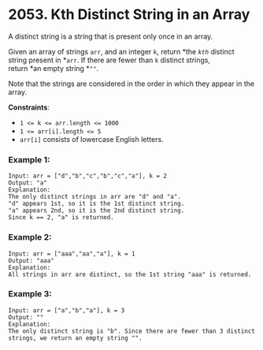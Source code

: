 # 2053. Kth Distinct String in an Array

A distinct string is a string that is present only once in an array.

Given an array of strings `arr`, and an integer `k`, return *the *`kth`* distinct string present in *`arr`. If there are fewer than `k` distinct strings, return *an empty string *`""`.

Note that the strings are considered in the order in which they appear in the array.

**Constraints**:
- `1 <= k <= arr.length <= 1000`
- `1 <= arr[i].length <= 5`
- `arr[i]` consists of lowercase English letters.

### Example 1:
```
Input: arr = ["d","b","c","b","c","a"], k = 2
Output: "a"
Explanation:
The only distinct strings in arr are "d" and "a".
"d" appears 1st, so it is the 1st distinct string.
"a" appears 2nd, so it is the 2nd distinct string.
Since k == 2, "a" is returned. 
```

### Example 2:
```
Input: arr = ["aaa","aa","a"], k = 1
Output: "aaa"
Explanation:
All strings in arr are distinct, so the 1st string "aaa" is returned.
```

### Example 3:
```
Input: arr = ["a","b","a"], k = 3
Output: ""
Explanation:
The only distinct string is "b". Since there are fewer than 3 distinct strings, we return an empty string "".
```
